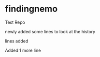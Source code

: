 findingnemo
===========

Test Repo

newly added some lines to look at the history

lines added

Added 1 more line
